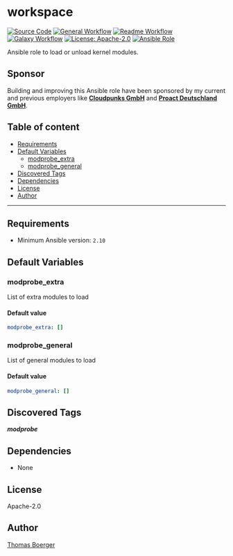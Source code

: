 # workspace

[![Source Code](https://img.shields.io/badge/github-source%20code-blue?logo=github&logoColor=white)](https://github.com/rolehippie/modprobe)
[![General Workflow](https://github.com/rolehippie/modprobe/actions/workflows/general.yml/badge.svg)](https://github.com/rolehippie/modprobe/actions/workflows/general.yml)
[![Readme Workflow](https://github.com/rolehippie/modprobe/actions/workflows/docs.yml/badge.svg)](https://github.com/rolehippie/modprobe/actions/workflows/docs.yml)
[![Galaxy Workflow](https://github.com/rolehippie/modprobe/actions/workflows/galaxy.yml/badge.svg)](https://github.com/rolehippie/modprobe/actions/workflows/galaxy.yml)
[![License: Apache-2.0](https://img.shields.io/github/license/rolehippie/modprobe)](https://github.com/rolehippie/modprobe/blob/master/LICENSE)
[![Ansible Role](https://img.shields.io/badge/role-rolehippie.modprobe-blue)](https://galaxy.ansible.com/rolehippie/modprobe)

Ansible role to load or unload kernel modules.

## Sponsor

Building and improving this Ansible role have been sponsored by my current and previous employers like **[Cloudpunks GmbH](https://cloudpunks.de)** and **[Proact Deutschland GmbH](https://www.proact.eu)**.

## Table of content

- [Requirements](#requirements)
- [Default Variables](#default-variables)
  - [modprobe_extra](#modprobe_extra)
  - [modprobe_general](#modprobe_general)
- [Discovered Tags](#discovered-tags)
- [Dependencies](#dependencies)
- [License](#license)
- [Author](#author)

---

## Requirements

- Minimum Ansible version: `2.10`

## Default Variables

### modprobe_extra

List of extra modules to load

#### Default value

```YAML
modprobe_extra: []
```

### modprobe_general

List of general modules to load

#### Default value

```YAML
modprobe_general: []
```

## Discovered Tags

**_modprobe_**

## Dependencies

- None

## License

Apache-2.0

## Author

[Thomas Boerger](https://github.com/tboerger)
